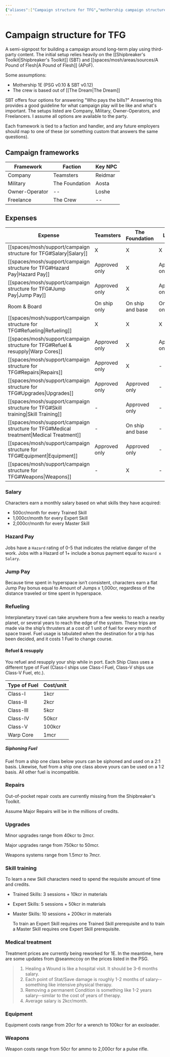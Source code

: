 ```yaml
---
{"aliases":["Campaign structure for TFG","mothership campaign structure"],"date-created":"2023-04-14T00:04","date-modified":"2023-04-17T11:30","dg-publish":true,"linter-yaml-title-alias":"Campaign structure for TFG","tags":["mosh"],"title":"Campaign structure for TFG","permalink":"/spaces/mosh/support/campaign-structure-for-tfg/","dgPassFrontmatter":true}
---
```



# Campaign structure for TFG

A semi-signpost for building a campaign around long-term play using third-party content. The initial setup relies heavily on the [[Shipbreaker's Toolkit\|Shipbreaker's Toolkit]] (SBT) and [[spaces/mosh/areas/sources/A Pound of Flesh\|A Pound of Flesh]] (APoF).

Some assumptions:

- Mothership 1E (PSG v0.10 & SBT v0.12)
- The crew is based out of [[The Dream\|The Dream]]

SBT offers four options for answering "Who pays the bills?" Answering this provides a good guideline for what campaign play will be like and what's important. The setups listed are Company, Military, Owner-Operators, and Freelancers. I assume all options are available to the party.

Each framework is tied to a faction and handler, and any future employers should map to one of these (or something custom that answers the same questions).

## Campaign frameworks

| Framework      | Faction        | Key NPC |
| -------------- | -------------- | ------- |
| Company        | Teamsters      | Reidmar |
| Military       | The Foundation | Aosta   |
| Owner-Operator | --  | Loshe   |
| Freelance      | The Crew       | --      |

## Expenses

| Expense                                               | Teamsters     | The Foundation   | Loshe         | Freelance    |
| ----------------------------------------------------- | ------------- | ---------------- | ------------- | ------------ |
| [[spaces/mosh/support/campaign structure for TFG#Salary\|Salary]]     | X             | X                | X             | -            |
| [[spaces/mosh/support/campaign structure for TFG#Hazard Pay\|Hazard Pay]] | Approved only | X                | Approved only | -            |
| [[spaces/mosh/support/campaign structure for TFG#Jump Pay\|Jump Pay]]                                              | Approved only | X                | Approved only | -            |
| Room & Board                                          | On ship only  | On ship and base | On ship only  | On ship only |
| [[spaces/mosh/support/campaign structure for TFG#Refueling\|Refueling]]                                             | X             | X                | X             | -            |
| [[spaces/mosh/support/campaign structure for TFG#Refuel & resupply\|Warp Cores]]                                            | Approved only | X                | Approved only | -            |
| [[spaces/mosh/support/campaign structure for TFG#Repairs\|Repairs]]                                               | Approved only | X                | -             | -            |
| [[spaces/mosh/support/campaign structure for TFG#Upgrades\|Upgrades]]                                              | Approved only | Approved only    | -             | -            |
| [[spaces/mosh/support/campaign structure for TFG#Skill training\|Skill Training]]                                        | -             | Approved only    | -             | -            |
| [[spaces/mosh/support/campaign structure for TFG#Medical treatment\|Medical Treatment]]                                     | -             | On ship and base | -             | -            |
| [[spaces/mosh/support/campaign structure for TFG#Equipment\|Equipment]]                                             | Approved only | Approved only    | -             | -            |
| [[spaces/mosh/support/campaign structure for TFG#Weapons\|Weapons]]                                               | -             | X                | -             | -            |

### Salary

Characters earn a monthly salary based on what skills they have acquired:

- 500cr/month for every Trained Skill
- 1,000cr/month for every Expert Skill
- 2,000cr/month for every Master Skill

### Hazard Pay

Jobs have a `Hazard` rating of 0-5 that indicates the relative danger of the work. Jobs with a Hazard of 1+ include a bonus payment equal to `Hazard x Salary`.

### Jump Pay

Because time spent in hyperspace isn’t consistent, characters earn a flat Jump Pay bonus equal to Amount of Jumps x 1,000cr, regardless of the distance traveled or time spent in hyperspace.

### Refueling

Interplanetary travel can take anywhere from a few weeks to reach a nearby planet, or several years to reach the edge of the system. These trips are made via the ship’s thrusters at a cost of 1 unit of fuel for every month of space travel. Fuel usage is tabulated when the destination for a trip has been decided, and it costs 1 Fuel to change course.

#### Refuel & resupply

You refuel and resupply your ship while in port. Each Ship Class uses a different type of Fuel (Class-I ships use Class-I Fuel, Class-V ships use Class-V Fuel, etc.).

| Type of Fuel | Cost/unit |
| ------------ | --------- |
| Class-I      | 1kcr      |
| Class-II     | 2kcr      |
| Class-III    | 5kcr      |
| Class-IV     | 50kcr     |
| Class-V      | 100kcr    |
| Warp Core    | 1mcr      | 

##### Siphoning Fuel

Fuel from a ship one class below yours can be siphoned and used on a 2:1 basis. Likewise, fuel from a ship one class above yours can be used on a 1:2 basis. All other fuel is incompatible.

### Repairs

Out-of-pocket repair costs are currently missing from the Shipbreaker's Toolkit.

Assume Major Repairs will be in the millions of credits.

### Upgrades

Minor upgrades range from 40kcr to 2mcr.

Major upgrades range from 750kcr to 50mcr.

Weapons systems range from 1.5mcr to 7mcr.

### Skill training

To learn a new Skill characters need to spend the requisite amount of time and credits.

- Trained Skills: 3 sessions + 10kcr in materials
- Expert Skills: 5 sessions + 50kcr in materials
- Master Skills: 10 sessions + 200kcr in materials
  
  To train an Expert Skill requires one Trained Skill prerequisite and to train a Master Skill requires one Expert Skill prerequisite.

### Medical treatment

Treatment prices are currently being reworked for 1E. In the meantime, here are some updates from @seanmccoy on the prices listed in the PSG.

>1. Healing a Wound is like a hospital visit. It should be 3-6 months salary. 
>2. Each point of Stat/Save damage is roughly 1-2 months of salary--something like intensive physical therapy. 
>3. Removing a permanent Condition is something like 1-2 years salary--similar to the cost of years of therapy.
>4. Average salary is 2kcr/month.

### Equipment

Equipment costs range from 20cr for a wrench to 100kcr for an exoloader.

### Weapons

Weapon costs range from 50cr for ammo to 2,000cr for a pulse rifle.
